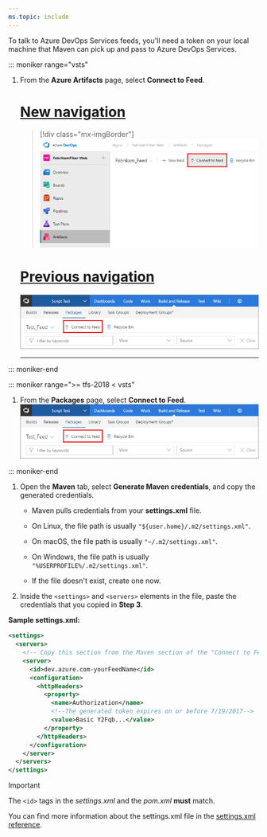 ```yaml
---
ms.topic: include
---
```


To talk to Azure DevOps Services feeds, you'll need a token on your local machine that Maven can pick up and pass to Azure DevOps Services.  

  ::: moniker range="vsts"

1. From the **Azure Artifacts** page, select **Connect to Feed**.

    # [New navigation](#tab/new-nav)
    > [!div class="mx-imgBorder"] 
    >![Connect to feed button on the upper right of the page](../_img/connect-to-feed-azure-devops-newnav.png)
    > 

    # [Previous navigation](#tab/previous-nav)
    ![Connect to feed button on the upper right of the page](../_img/connect-to-feed.png)
    
    ---
    
  ::: moniker-end

  ::: moniker range=">= tfs-2018 < vsts"

1. From the **Packages** page, select **Connect to Feed**.
    ![Connect to feed button on the upper right of the page](../_img/connect-to-feed.png)

  ::: moniker-end

1. Open the **Maven** tab, select **Generate Maven credentials**, and copy the generated credentials.

   * Maven pulls credentials from your **settings.xml** file.
   
   * On Linux, the file path is usually `"${user.home}/.m2/settings.xml"`.
   
   * On macOS, the file path is usually `"~/.m2/settings.xml"`.
   
   * On Windows, the file path is usually `"%USERPROFILE%/.m2/settings.xml"`.
   
   * If the file doesn't exist, create one now.

1. Inside the `<settings>` and `<servers>` elements in the file, paste the credentials that you copied in **Step 3**.

**Sample settings.xml:**

```xml
<settings>
  <servers>
    <!-- Copy this section from the Maven section of the "Connect to Feed" dialog" -->
    <server>
      <id>dev.azure.com-yourFeedName</id>
      <configuration>
        <httpHeaders>
          <property>
            <name>Authorization</name>
            <!--The generated token expires on or before 7/19/2017-->
            <value>Basic Y2Fqb...</value>
          </property>
        </httpHeaders>
      </configuration>
    </server>
  </servers>
</settings>
```

> [!IMPORTANT]
> The `<id>` tags in the _settings.xml_ and the _pom.xml_ **must** match.

You can find more information about the settings.xml file in the [settings.xml reference](https://maven.apache.org/settings.html).
